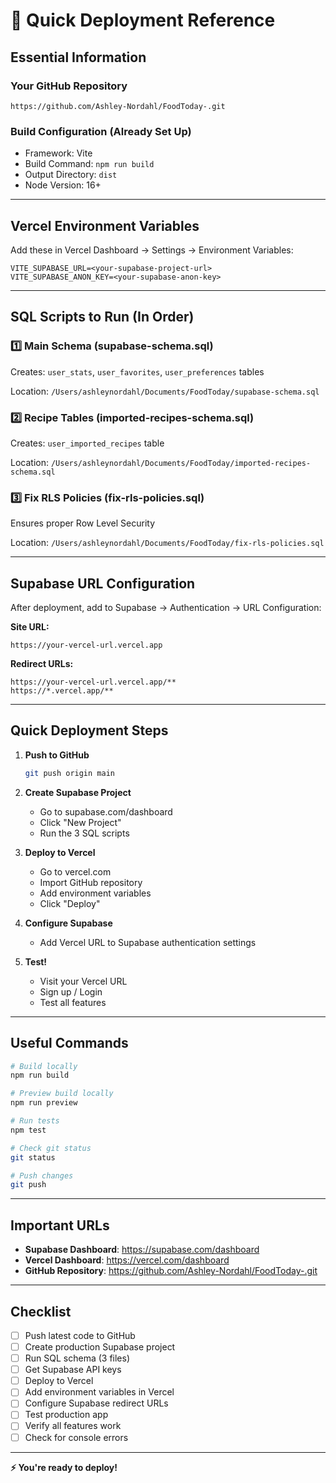 # 🚀 Quick Deployment Reference

## Essential Information

### Your GitHub Repository
```
https://github.com/Ashley-Nordahl/FoodToday-.git
```

### Build Configuration (Already Set Up)
- Framework: Vite
- Build Command: `npm run build`
- Output Directory: `dist`
- Node Version: 16+

---

## Vercel Environment Variables

Add these in Vercel Dashboard → Settings → Environment Variables:

```env
VITE_SUPABASE_URL=<your-supabase-project-url>
VITE_SUPABASE_ANON_KEY=<your-supabase-anon-key>
```

---

## SQL Scripts to Run (In Order)

### 1️⃣ Main Schema (supabase-schema.sql)
Creates: `user_stats`, `user_favorites`, `user_preferences` tables

Location: `/Users/ashleynordahl/Documents/FoodToday/supabase-schema.sql`

### 2️⃣ Recipe Tables (imported-recipes-schema.sql)
Creates: `user_imported_recipes` table

Location: `/Users/ashleynordahl/Documents/FoodToday/imported-recipes-schema.sql`

### 3️⃣ Fix RLS Policies (fix-rls-policies.sql)
Ensures proper Row Level Security

Location: `/Users/ashleynordahl/Documents/FoodToday/fix-rls-policies.sql`

---

## Supabase URL Configuration

After deployment, add to Supabase → Authentication → URL Configuration:

**Site URL:**
```
https://your-vercel-url.vercel.app
```

**Redirect URLs:**
```
https://your-vercel-url.vercel.app/**
https://*.vercel.app/**
```

---

## Quick Deployment Steps

1. **Push to GitHub**
   ```bash
   git push origin main
   ```

2. **Create Supabase Project**
   - Go to supabase.com/dashboard
   - Click "New Project"
   - Run the 3 SQL scripts

3. **Deploy to Vercel**
   - Go to vercel.com
   - Import GitHub repository
   - Add environment variables
   - Click "Deploy"

4. **Configure Supabase**
   - Add Vercel URL to Supabase authentication settings

5. **Test!**
   - Visit your Vercel URL
   - Sign up / Login
   - Test all features

---

## Useful Commands

```bash
# Build locally
npm run build

# Preview build locally
npm run preview

# Run tests
npm test

# Check git status
git status

# Push changes
git push
```

---

## Important URLs

- **Supabase Dashboard**: https://supabase.com/dashboard
- **Vercel Dashboard**: https://vercel.com/dashboard
- **GitHub Repository**: https://github.com/Ashley-Nordahl/FoodToday-.git

---

## Checklist

- [ ] Push latest code to GitHub
- [ ] Create production Supabase project
- [ ] Run SQL schema (3 files)
- [ ] Get Supabase API keys
- [ ] Deploy to Vercel
- [ ] Add environment variables in Vercel
- [ ] Configure Supabase redirect URLs
- [ ] Test production app
- [ ] Verify all features work
- [ ] Check for console errors

---

**⚡ You're ready to deploy!**

